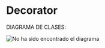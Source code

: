 # Decorator

DIAGRAMA DE CLASES:

![No ha sido encontrado el diagrama](https://upload.wikimedia.org/wikipedia/commons/thumb/d/d4/Facade_UML_class_diagram.svg/1000px-Facade_UML_class_diagram.svg.png)<br>
